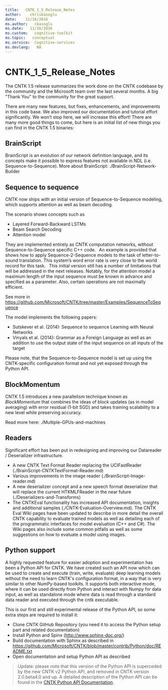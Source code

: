 ```yaml
---
title:   CNTK_1_5_Release_Notes
author:    chrisbasoglu
date:    11/16/2016
ms.author:   cbasoglu
ms.date:   11/16/2016
ms.custom:   cognitive-toolkit
ms.topic:   conceptual
ms.service:  Cognitive-services
ms.devlang:   NA
---
```


# CNTK_1_5_Release_Notes

The CNTK 1.5 release summarizes the work done on the CNTK codebase by the community and the Microsoft team over the last several months. A big "Thank You" to the community for the great support.

There are many new features, but fixes, enhancements, and improvements in this code base. We also improved our documentation and tutorial effort significantly. We won’t stop here, we will increase this effort! There are many more good things to come, but here is an initial list of new things you can find in the CNTK 1.5 binaries:

## BrainScript

BrainScript is an evolution of our network definition language, and its concepts make it possible to express features not available in NDL (i.e. Sequence-to-Sequence). More about BrainScript: ./BrainScript-Network-Builder

## Sequence to sequence 

CNTK now ships with an initial version of Sequence-to-Sequence modeling, which supports attention as well as beam decoding. 
 
The scenario shows concepts such as 
* Layered Forward-Backward LSTMs 
* Beam Search Decoding 
* Attention model 
 
They are implemented entirely as CNTK computation networks, without Sequence-to-Sequence specific C++ code. 
  
An example is provided that shows how to apply Sequence-2-Sequence models to the task of letter-to-sound translation. This system’s word error rate is very close to the world record for this task. 
  
This initial version still has a number of limitations that will be addressed in the next releases. Notably, for the attention model a maximum length of the input sequence must be known in advance and specified as a parameter. Also, certain operations are not maximally efficient. 
 
See more in https://github.com/Microsoft/CNTK/tree/master/Examples/SequenceToSequence

The model implements the following papers: 
* Sutskever et al. (2014): Sequence to sequence Learning with Neural Networks 
* Vinyals et al. (2014): Grammar as a Foreign Language as well as an addition to use the output state of the input sequence on all inputs of the target  
 
Please note, that the Sequence-to-Sequence model is set up using the CNTK-specific configuration format and not yet exposed through the Python API. 

## BlockMomentum

CNTK 1.5 introduces a new parallelism technique known as *BlockMomentum* that combines the ideas of block updates (as in model averaging) with error residual (1-bit SGD) and takes training scalability to a new level while preserving accuracy.

Read more here: ./Multiple-GPUs-and-machines

## Readers

Significant effort has been put in redesigning and improving our Datareader / Deserializer infrastructure.

* A new CNTK Text Format Reader replacing the UCIFastReader (./BrainScript-CNTKTextFormat-Reader.md)
* Various improvements in the image reader (./BrainScript-Image-reader.md)
* A new deserializer concept and a new speech format deserializer that will replace the current HTKMLFReader in the near future (./Deserializers-and-Transforms)
* The CNTKEval functionality has increased API documentation, insights and additional samples (./CNTK-Evaluation-Overview.md). The CNTK Eval Wiki pages have been updated to describe in more detail the overall CNTK capability to evaluate trained models as well as detailing each of the programmatic interfaces for model evaluation (C++ and C#). The Wiki pages also include some common pitfalls as well as some suggestions on how to evaluate a model using images.

## Python support
A highly requested feature for easier adoption and experimentation has been a Python API for CNTK. We have created such an API now which can be used to create and execute (train, write, evaluate) deep learning models without the need to learn CNTK's configuration format, in a way that is very similar to other NumPy-based toolkits. It supports both interactive mode, where it can be used directly from Python and interact with Numpy for data input, as well as standalone mode where data is read through a standard data reader and executed through the cntk executable.

This is our first and still experimental release of the Python API, so some extra steps are required to install it:

* Clone CNTK GitHub Repository (you need it to access the Python setup part and related documentation)
* Install Python and Spinx (http://www.sphinx-doc.org/)
* Build documentation with Sphinx as described in https://github.com/Microsoft/CNTK/blob/master/contrib/Python/doc/README.txt
* Open documentation and setup Python API as described

> Update: please note that this version of the Python API is superceded by the
> new CNTK v2 Python API, and removed in CNTK version 2.0.beta4.0 and up. A
> detailed description of the Python API can be found in the [CNTK Python API
> Documentation](https://cntk.ai/pythondocs/).

